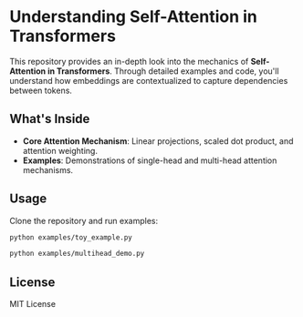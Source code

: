
# Understanding Self-Attention in Transformers

This repository provides an in-depth look into the mechanics of **Self-Attention in Transformers**. 
Through detailed examples and code, you'll understand how embeddings are contextualized to capture dependencies between tokens.

## What's Inside
- **Core Attention Mechanism**: Linear projections, scaled dot product, and attention weighting.
- **Examples**: Demonstrations of single-head and multi-head attention mechanisms.

## Usage
Clone the repository and run examples:

```bash
python examples/toy_example.py
```

```bash
python examples/multihead_demo.py
```

## License
MIT License
